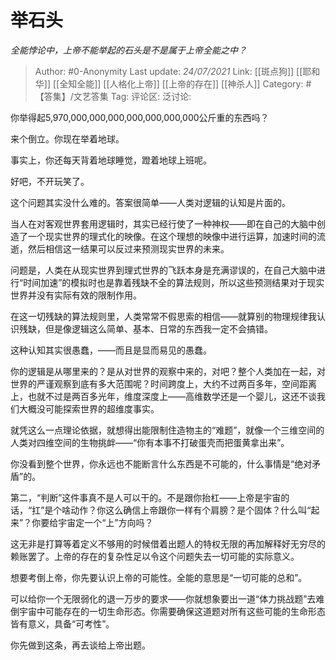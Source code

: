 # 举石头
*全能悖论中，上帝不能举起的石头是不是属于上帝全能之中？*

> Author: #0-Anonymity
> Last update: *24/07/2021*
> Link: [[斑点狗]] [[耶和华]] [[全知全能]] [[人格化上帝]] [[上帝的存在]] [[神杀人]]
> Category: #【答集】/文艺答集
> Tag:
> 评论区:
> 泛讨论:

你举得起5,970,000,000,000,000,000,000,000公斤重的东西吗？

来个倒立。你现在举着地球。

事实上，你还每天背着地球睡觉，蹬着地球上班呢。

好吧，不开玩笑了。

这个问题其实没什么难的。答案很简单——人类对逻辑的认知是片面的。

当人在对客观世界套用逻辑时，其实已经行使了一种神权——即在自己的大脑中创造了一个现实世界的理式化的映像。在这个理想的映像中进行运算，加速时间的流逝，然后相信这一结果可以反过来预测现实世界的未来。

问题是，人类在从现实世界到理式世界的飞跃本身是充满谬误的，在自己大脑中进行“时间加速”的模拟时也是靠着残缺不全的算法规则，所以这些预测结果对于现实世界并没有实际有效的限制作用。

在这一切残缺的算法规则里，人类常常不假思索的相信——就算别的物理规律我认识残缺，但是像逻辑这么简单、基本、日常的东西我一定不会搞错。

这种认知其实很愚蠢，——而且是显而易见的愚蠢。

你的逻辑是从哪里来的？是从对世界的观察中来的，对吧？整个人类加在一起，对世界的严谨观察到底有多大范围呢？时间跨度上，大约不过两百多年，空间距离上，也就不过是两百多光年，维度深度上——高维数学还是一个婴儿，这还不谈我们大概没可能探索世界的超维度事实。

就凭这么一点理论依据，就想得出能限制住造物主的“难题”，就像一个三维空间的人类对四维空间的生物挑衅——“你有本事不打破蛋壳而把蛋黄拿出来”。

你没看到整个世界，你永远也不能断言什么东西是不可能的，什么事情是“绝对矛盾”的。

第二，“判断”这件事真不是人可以干的。不是跟你抬杠——上帝是宇宙的话，“扛”是个啥动作？你这么确信上帝跟你一样有个肩膀？是个固体？什么叫“起来”？你要给宇宙定一个“上”方向吗？

这无非是打算等着定义不够用的时候借着出题人的特权无限的再加解释好无穷尽的赖账罢了。上帝的存在的复杂性足以令这个问题失去一切可能的实际意义。

想要考倒上帝，你先要认识上帝的可能性。全能的意思是“一切可能的总和”。

可以给你一个无限弱化的退一万步的要求——你就想象要出一道“体力挑战题”去难倒宇宙中可能存在的一切生命形态。你需要确保这道题对所有这些可能的生命形态皆有意义，具备“可考性”。

你先做到这条，再去谈给上帝出题。

